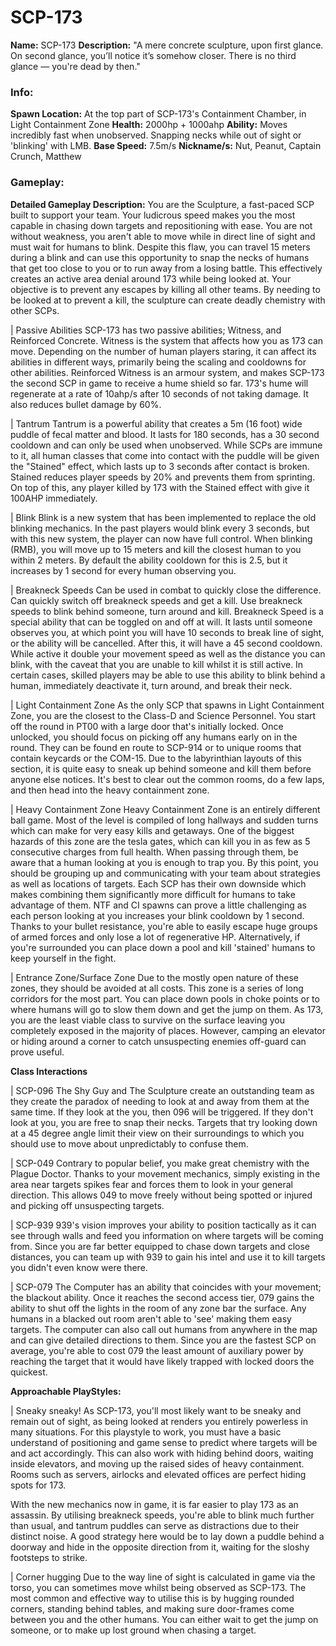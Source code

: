 # SCP-173

**Name:** SCP-173
**Description:** "A mere concrete sculpture, upon first glance. On second glance, you’ll notice it’s somehow closer. There is no third glance — you're dead by then."

### Info:

**Spawn Location:** At the top part of SCP-173's Containment Chamber, in Light Containment Zone
**Health:** 2000hp + 1000ahp
**Ability:** Moves incredibly fast when unobserved. Snapping necks while out of sight or 'blinking' with LMB. 
**Base Speed:** 7.5m/s
**Nickname/s:** Nut, Peanut, Captain Crunch, Matthew

### Gameplay:

**Detailed Gameplay Description:**
You are the Sculpture, a fast-paced SCP built to support your team. Your ludicrous speed makes you the most capable in chasing down targets and repositioning with ease. You are not without weakness, you aren't able to move while in direct line of sight and must wait for humans to blink. Despite this flaw, you can travel 15 meters during a blink and can use this opportunity to snap the necks of humans that get too close to you or to run away from a losing battle. This effectively creates an active area denial around 173 while being looked at. Your objective is to prevent any escapes by killing all other teams. By needing to be looked at to prevent a kill, the sculpture can create deadly chemistry with other SCPs. 

| Passive Abilities
SCP-173 has two passive abilities; Witness, and Reinforced Concrete. Witness is the system that affects how you as 173 can move. Depending on the number of human players staring, it can affect its abilities in different ways, primarily being the scaling and cooldowns for other abilities. Reinforced Witness is an armour system, and makes SCP-173 the second SCP in game to receive a hume shield so far. 173's hume will regenerate at a rate of 10ahp/s after 10 seconds of not taking damage. It also reduces bullet damage by 60%.

| Tantrum
Tantrum is a powerful ability that creates a 5m (16 foot) wide puddle of fecal matter and blood. It lasts for 180 seconds, has a 30 second cooldown and can only be used when unobserved. While SCPs are immune to it, all human classes that come into contact with the puddle will be given the "Stained" effect, which lasts up to 3 seconds after contact is broken. Stained reduces player speeds by 20% and prevents them from sprinting. On top of this, any player killed by 173 with the Stained effect with give it 100AHP immediately. 

| Blink
Blink is a new system that has been implemented to replace the old blinking mechanics. In the past players would blink every 3 seconds, but with this new system, the player can now have full control. When blinking (RMB), you will move up to 15 meters and kill the closest human to you within 2 meters. By default the ability cooldown for this is 2.5, but it increases by 1 second for every human observing you.

| Breakneck Speeds
Can be used in combat to quickly close the difference. Can quickly switch off breakneck speeds and get a kill. Use breakneck speeds to blink behind someone, turn around and kill.
Breakneck Speed is a special ability that can be toggled on and off at will. It lasts until someone observes you, at which point you will have 10 seconds to break line of sight, or the ability will be cancelled. After this, it will have a 45 second cooldown. While active it double your movement speed as well as the distance you can blink, with the caveat that you are unable to kill whilst it is still active. In certain cases, skilled players may be able to use this ability to blink behind a human, immediately deactivate it, turn around, and break their neck.

| Light Containment Zone
As the only SCP that spawns in Light Containment Zone, you are the closest to the Class-D and Science Personnel. You start off the round in PT00 with a large door that's initially locked. Once unlocked, you should focus on picking off any humans early on in the round. They can be found en route to SCP-914 or to unique rooms that contain keycards or the COM-15. Due to the labyrinthian layouts of this section, it is quite easy to sneak up behind someone and kill them before anyone else notices. It's best to clear out the common rooms, do a few laps, and then head into the heavy containment zone.

| Heavy Containment Zone
Heavy Containment Zone is an entirely different ball game. Most of the level is compiled of long hallways and sudden turns which can make for very easy kills and getaways. One of the biggest hazards of this zone are the tesla gates, which can kill you in as few as 5 consecutive charges from full health. When passing through them, be aware that a human looking at you is enough to trap you. By this point, you should be grouping up and communicating with your team about strategies as well as locations of targets. Each SCP has their own downside which makes combining them significantly more difficult for humans to take advantage of them. NTF and CI spawns can prove a little challenging as each person looking at you increases your blink cooldown by 1 second. Thanks to your bullet resistance, you're able to easily escape huge groups of armed forces and only lose a lot of regenerative HP. Alternatively, if you're surrounded you can place down a pool and kill 'stained' humans to keep yourself in the fight.

| Entrance Zone/Surface Zone
Due to the mostly open nature of these zones, they should be avoided at all costs. This zone is a series of long corridors for the most part. You can place down pools in choke points or to where humans will go to slow them down and get the jump on them. As 173, you are the least viable class to survive on the surface leaving you completely exposed in the majority of places. However, camping an elevator or hiding around a corner to catch unsuspecting enemies off-guard can prove useful.

**Class Interactions**

| SCP-096
The Shy Guy and The Sculpture create an outstanding team as they create the paradox of needing to look at and away from them at the same time. If they look at the you, then 096 will be triggered. If they don't look at you, you are free to snap their necks. Targets that try looking down at a 45 degree angle limit their view on their surroundings to which you should use to move about unpredictably to confuse them.

| SCP-049
Contrary to popular belief, you make great chemistry with the Plague Doctor. Thanks to your movement mechanics, simply existing in the area near targets spikes fear and forces them to look in your general direction. This allows 049 to move freely without being spotted or injured and picking off unsuspecting targets.

| SCP-939
939's vision improves your ability to position tactically as it can see through walls and feed you information on where targets will be coming from. Since you are far better equipped to chase down targets and close distances, you can team up with 939 to gain his intel and use it to kill targets you didn't even know were there.

| SCP-079
The Computer has an ability that coincides with your movement; the blackout ability. Once it reaches the second access tier, 079 gains the ability to shut off the lights in the room of any zone bar the surface. Any humans in a blacked out room aren't able to 'see' making them easy targets. The computer can also call out humans from anywhere in the map and can give detailed directions to them. Since you are the fastest SCP on average, you're able to cost 079 the least amount of auxiliary power by reaching the target that it would have likely trapped with locked doors the quickest.

**Approachable PlayStyles:**

| Sneaky sneaky!
As SCP-173, you'll most likely want to be sneaky and remain out of sight, as being looked at renders you entirely powerless in many situations. For this playstyle to work, you must have a basic understand of positioning and game sense to predict where targets will be and act accordingly. This can also work with hiding behind doors, waiting inside elevators, and moving up the raised sides of heavy containment. Rooms such as servers, airlocks and elevated offices are perfect hiding spots for 173.

With the new mechanics now in game, it is far easier to play 173 as an assassin. By utilising breakneck speeds, you're able to blink much further than usual, and tantrum puddles can serve as distractions due to their distinct noise. A good strategy here would be to lay down a puddle behind a doorway and hide in the opposite direction from it, waiting for the sloshy footsteps to strike.

| Corner hugging
Due to the way line of sight is calculated in game via the torso, you can sometimes move whilst being observed as SCP-173. The most common and effective way to utilise this is by hugging rounded corners, standing behind tables, and making sure door-frames come between you and the other humans. You can either wait to get the jump on someone, or to make up lost ground when chasing a target.